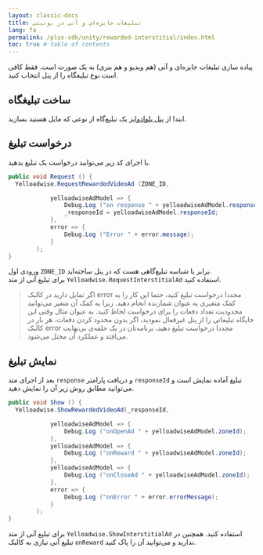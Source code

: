 ```yaml
---
layout: classic-docs
title: تبلیغات جایزه‌ای و آنی در یونیتی
lang: fa
permalink: /plus-sdk/unity/rewarded-interstitial/index.html
toc: true # table of contents
---
```


پیاده سازی تبلیغات جایزه‌ای و آنی (هم ویدیو‌ و هم بنری) به یک صورت است. فقط کافی است نوع تبلیغگاه را از پنل انتخاب کنید.


## ساخت تبلیغگاه
ابتدا از [پنل یلوادوایز](https://dashboard.irancell.ir/) یک تبلیغ‌گاه از نوعی که مایل هستید بسازید.


## درخواست تبلیغ
با اجرای کد زیر می‌توانید درخواست یک تبلیغ بدهید.

```c#
public void Request () {
  Yelloadwise.RequestRewardedVideoAd (ZONE_ID,

			yelloadwiseAdModel => {
				Debug.Log ("on response " + yelloadwiseAdModel.responseId);
				_responseId = yelloadwiseAdModel.responseId;
			},
			error => {
				Debug.Log ("Error " + error.message);
			}
		);
}
```

ورودی اول `ZONE_ID` برابر با شناسه تبلیغ‌گاهی هست که در پنل ساخته‌اید.  
برای تبلیغ آنی از متد `Yelloadwise.RequestInterstitialAd` استفاده کنید.

>اگر تمایل دارید در کالبک error مجددا درخواست تبلیغ کنید، حتما این کار را به کمک متغیری به
عنوان شمارنده انجام دهید. زیرا به کمک آن متغیر می‌توانید محدودیت تعداد دفعات را برای
درخواست لحاظ کنید. به عنوان مثال وقتی این جایگاه تبلیغاتی را از پنل غیرفعال نمودید، اگر بدون
محدود کردن دفعات، هر بار در کالبک error مجددا درخواست تبلیغ دهید، برنامه‌تان در یک حلقه‌ی
بی‌نهایت می‌افتد و عملکرد آن مختل می‌شود.

## نمایش تبلیغ
بعد از اجرای متد `response` و دریافت پارامتر `responseId` تبلیغ آماده نمایش است و می‌توانید مطابق روش زیر آن را نمایش دهید.

```c#
public void Show () {
  Yelloadwise.ShowRewardedVideoAd(_responseId,

			yelloadwiseAdModel => {
				Debug.Log ("onOpenAd " + yelloadwiseAdModel.zoneId);
			},
			yelloadwiseAdModel => {
				Debug.Log ("onReward " + yelloadwiseAdModel.zoneId);
			},
			yelloadwiseAdModel => {
				Debug.Log ("onCloseAd " + yelloadwiseAdModel.zoneId);
			},
			error => {
				Debug.Log ("onError " + error.errorMessage);
			}
		);
}
```

برای تبلیغ آنی از متد `Yelloadwise.ShowInterstitialAd`  استفاده کنید. همچنین در تبلیغ آنی نیازی به کالبک `onReward` ندارید و می‌توانید آن را پاک کنید.
